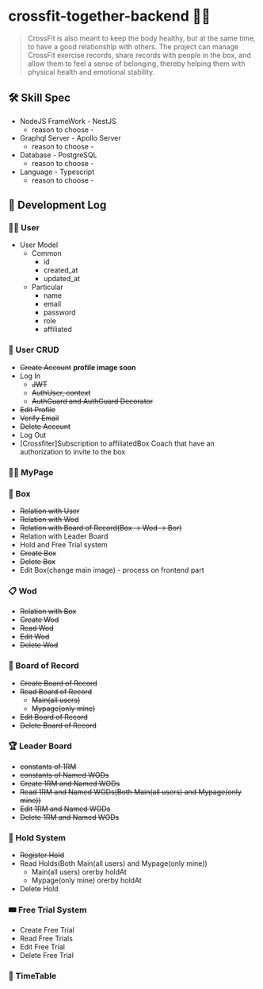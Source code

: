 # crossfit-together-backend :weight_lifting_man:
> CrossFit is also meant to keep the body healthy, but at the same time, to have a good relationship with others. The project can manage CrossFit exercise records, share records with people in the box, and allow them to feel a sense of belonging, thereby helping them with physical health and emotional stability.

## :hammer_and_wrench: Skill Spec
+ NodeJS FrameWork - NestJS
    + reason to choose -
+ Graphql Server - Apollo Server
    + reason to choose - 
+ Database - PostgreSQL
    + reason to choose - 
+ Language - Typescript
    + reason to choose - 

## :memo: Development Log
### :curly_haired_man: User
+ User Model
    + Common
        + id
        + created_at
        + updated_at
    + Particular
        + name
        + email
        + password
        + role
        + affiliated
        
### :hammer: User CRUD
+ ~~Create Account~~ **profile image soon**
+ Log In
    + ~~JWT~~
    + ~~AuthUser, context~~
    + ~~AuthGuard and AuthGuard Decorator~~
+ ~~Edit Profile~~
+ ~~Verify Email~~
+ ~~Delete Account~~
+ Log Out
+ [Crossfiter]Subscription to affiliatedBox Coach that have an authorization to invite to the box 

### :bald_man: MyPage

### :bricks: Box
+ ~~Relation with User~~
+ ~~Relation with Wod~~
+ ~~Relation with Board of Record(Box -> Wod -> Bor)~~
+ Relation with Leader Board
+ Hold and Free Trial system
+ ~~Create Box~~
+ ~~Delete Box~~
+ Edit Box(change main image) - process on frontend part

### :clipboard: Wod
+ ~~Relation with Box~~
+ ~~Create Wod~~
+ ~~Read Wod~~
+ ~~Edit Wod~~
+ ~~Delete Wod~~

### :file_folder: Board of Record
+ ~~Create Board of Record~~
+ ~~Read Board of Record~~
    + ~~Main(all users)~~
    + ~~Mypage(only mine)~~
+ ~~Edit Board of Record~~
+ ~~Delete Board of Record~~

### :trophy: Leader Board
+ ~~constants of 1RM~~
+ ~~constants of Named WODs~~
+ ~~Create 1RM and Named WODs~~
+ ~~Read 1RM and Named WODs(Both Main(all users) and Mypage(only mine))~~
+ ~~Edit 1RM and Named WODs~~
+ ~~Delete 1RM and Named WODs~~

### :stop_sign: Hold System
+ ~~Register Hold~~
+ Read Holds(Both Main(all users) and Mypage(only mine))
    + Main(all users) orerby holdAt
    + Mypage(only mine) orerby holdAt
+ Delete Hold

### :tickets: Free Trial System
+ Create Free Trial
+ Read Free Trials
+ Edit Free Trial
+ Delete Free Trial

### :date: TimeTable